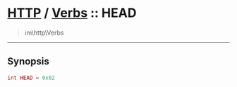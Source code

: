 # [HTTP](http.md) / [Verbs](http-Verbs.md) :: HEAD
 > im\http\Verbs
____

## Synopsis
```php
int HEAD = 0x02
```
